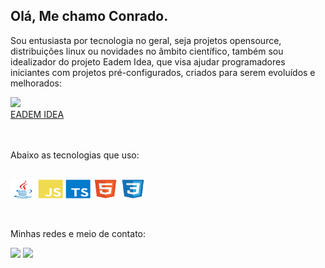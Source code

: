 ## Olá, Me chamo Conrado.

Sou entusiasta por tecnologia no geral, seja projetos opensource, distribuições linux ou novidades no âmbito científico, também sou idealizador do projeto Eadem Idea, que visa ajudar programadores iniciantes com projetos pré-configurados, criados para serem evoluídos e melhorados:
<div >
 <div >
  <img style="width: 20%;" src="https://github.com/conradocjo/conradocjo/assets/29169349/64d06bf3-0e47-4600-8e05-2fe58de390b2" target="_blank">
   
  <br>
  <a href = "https://github.com/eademidea">EADEM IDEA</a>
 </div>
 <br>
 <br>


 Abaixo as tecnologias que uso:
 
 <div style="display: inline_block"><br>
     <img align="center" alt="Conrado-java" height="30" width="40" src="https://raw.githubusercontent.com/devicons/devicon/master/icons/java/java-original.svg">
     <img align="center" alt="Conrado-Js" height="30" width="40" src="https://raw.githubusercontent.com/devicons/devicon/master/icons/javascript/javascript-plain.svg">
     <img align="center" alt="Conrado-Ts" height="30" width="40" src="https://raw.githubusercontent.com/devicons/devicon/master/icons/typescript/typescript-plain.svg">
     <img align="center" alt="Conrado-HTML" height="30" width="40" src="https://raw.githubusercontent.com/devicons/devicon/master/icons/html5/html5-original.svg">
     <img align="center" alt="Conrado-CSS" height="30" width="40" src="https://raw.githubusercontent.com/devicons/devicon/master/icons/css3/css3-original.svg">
 </div>
<div>

<br>
 <br>

Minhas redes e meio de contato:
<br>

<div> 


<a href = "mailto:conradocjo@gmail.com"><img src="https://img.shields.io/badge/-Gmail-%23333?style=for-the-badge&logo=gmail&logoColor=white" target="_blank"></a>
<a href="https://www.linkedin.com/in/conrado-j-oliveira-9a392999" target="_blank"><img src="https://img.shields.io/badge/-LinkedIn-%230077B5?style=for-the-badge&logo=linkedin&logoColor=white" target="_blank"></a>



 
</div>
